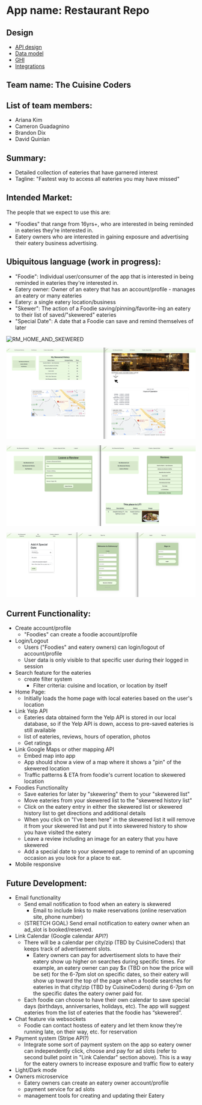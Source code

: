# App name: Restaurant Repo

## Design

* [API design](docs/apis.md)
* [Data model](docs/data-model.md)
* [GHI](docs/ghi.md)
* [Integrations](docs/integrations.md)

## Team name: The Cuisine Coders

## List of team members:
* Ariana Kim
* Cameron Guadagnino
* Brandon Dix
* David Quinlan


## Summary:
* Detailed collection of eateries that have garnered interest
* Tagline: "Fastest way to access all eateries you may have missed"

## Intended Market:
The people that we expect to use this are:
* "Foodies" that range from 16yrs+, who are interested in being reminded in eateries they’re interested in.
* Eatery owners who are interested in gaining exposure and advertising their eatery business advertising.


## Ubiquitous language (work in progress):
* "Foodie": Individual user/consumer of the app that is interested in being reminded in eateries they're interested in.
* Eatery owner: Owner of an eatery that has an account/profile - manages an eatery or many eateries
* Eatery: a single eatery location/business
* "Skewer": The action of a Foodie saving/pinning/favorite-ing an eatery to their list of saved/"skewered" eateries
* "Special Date": A date that a Foodie can save and remind themselves of later


![RM_HOME_AND_SKEWERED](docs/wireframes/RM_Home_AND_SKEWER.png)

![RM_3_4](docs/wireframes/RM_3_4.png)

![RM_5_6](docs/wireframes/RM_5_6.png)

![RM_7_8](docs/wireframes/RM_7_8.png)



## Current Functionality:
* Create account/profile
    * "Foodies" can create a foodie account/profile
* Login/Logout
    * Users ("Foodies" and eatery owners) can login/logout of account/profile
    * User data is only visible to that specific user during their logged in session
* Search feature for the eateries
    * create filter system
        * Filter criteria: cuisine and location, or location by itself
* Home Page:
    * Initially loads the home page with local eateries based on the user's location
* Link Yelp API
    * Eateries data obtained form the Yelp API is stored in our local database, so if the Yelp API is down, access to pre-saved eateries is still available
    * list of eateries, reviews, hours of operation, photos
    * Get ratings
* Link Google Maps or other mapping API
    * Embed map into app
    * App should show a view of a map where it shows a "pin" of the skewered location
    * Traffic patterns & ETA from foodie's current location to skewered location
* Foodies Functionality
    * Save eateries for later by "skewering" them to your "skewered list"
    * Move eateries from your skewered list to the "skewered history list"
    * Click on the eatery entry in either the skewered list or skewered history list to get directions and additional details
    * When you click on "I've been here" in the skewered list it will remove it from your skewered list and put it into skewered history to show you have visited the eatery 
    * Leave a review including an image for an eatery that you have skewered
    * Add a special date to your skewered page to remind of an upcoming occasion as you look for a place to eat.
* Mobile responsive


## Future Development:
* Email functionality
    * Send email notification to food when an eatery is skewered
        * Email to include links to make reservations (online reservation site, phone number)
    * (STRETCH GOAL) Send email notification to eatery owner when an ad_slot is booked/reserved.
* Link Calendar (Google calendar API?)
    * There will be a calendar per city/zip (TBD by CuisineCoders) that keeps track of advertisement slots.
        * Eatery owners can pay for advertisement slots to have their eatery show up higher on searches during specific times. For example, an eatery owner can pay $x (TBD on how the price will be set) for the 6-7pm slot on specific dates, so their eatery will show up toward the top of the page when a foodie searches for eateries in that city/zip (TBD by CuisineCoders) during 6-7pm on the specific dates the eatery owner paid for.
    * Each foodie can choose to have their own calendar to save special days (birthdays, anniversaries, holidays, etc). The app will suggest eateries from the list of eateries that the foodie has “skewered”.
* Chat feature via websockets
    * Foodie can contact hostess of eatery and let them know they’re running late, on their way, etc. for reservation
* Payment system (Stripe API?)
    * Integrate some sort of payment system on the app so eatery owner can independently click, choose and pay for ad slots (refer to second bullet point in "Link Calendar" section above). This is a way for the eatery owners to increase exposure and traffic flow to eatery
* Light/Dark mode
* Owners microservice
    * Eatery owners can create an eatery owner account/profile
    * payment service for ad slots
    * management tools for creating and updating their Eatery

